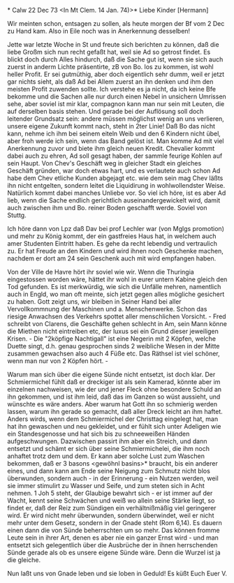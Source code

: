 <ad No. XVI>* Calw 22 Dec 73
 <In Mt Clem. 14 Jan. 74)>*
Liebe Kinder [Hermann]

Wir meinten schon, entsagen zu sollen, als heute morgen der Bf vom 2 Dec zu Hand kam. Also in Eile noch was in Anerkennung desselben!

Jette war letzte Woche in St und freute sich berichten zu können, daß die liebe Großm sich nun recht gefaßt hat, weil sie Ad so getrost findet. Es blickt doch durch Alles hindurch, daß die Sache gut ist, wenn sie sich auch zuerst in anderm Lichte präsentirte, zB von Bo. los zu kommen, ist wohl heller Profit. Er sei gutmüthig, aber doch eigentlich sehr dumm, weil er jetzt gar nichts sieht, als daß Ad bei Allem zuerst an ihn denken und ihm den meisten Profit zuwenden sollte. Ich verstehe es ja nicht, da ich keine Bfe bekomme und die Sachen alle nur durch einen Nebel in unsichern Umrissen sehe, aber soviel ist mir klar, compagnon kann man nur sein mit Leuten, die auf derselben basis stehen. Und gerade bei der Auflösung soll doch leitender Grundsatz sein: andere müssen möglichst wenig an uns verlieren, unsere eigene Zukunft kommt nach, steht in 2ter Linie! Daß Bo das nicht kann, nehme ich ihm bei seinem eiteln Weib und den 6 Kindern nicht übel, aber froh werde ich sein, wenn das Band gelöst ist. Man komme Ad mit viel Anerkennung zuvor und biete ihm gleich neuen Kredit. Chevalier kommt dabei auch zu ehren, Ad soll gesagt haben, der sammle feurige Kohlen auf sein Haupt. Von Chev's Geschäft weg in gleicher Stadt ein gleiches Geschäft gründen, war doch etwas hart, und es verlautete auch schon Ad habe dem Chev etliche Kunden abgejagt etc. wie dem sein mag Chev läßts ihn nicht entgelten, sondern leitet die Liquidirung in wohlwollendster Weise. Natürlich kommt dabei manches Unliebe vor. So viel ich höre, ist es aber Ad lieb, wenn die Sache endlich gerichtlich auseinandergewickelt wird, damit auch zwischen ihm und Bo. reiner Boden geschafft werde. Soviel von Stuttg.

Ich höre dann von Lpz daß Dav bei prof Lechler war (von Mglgs promotion) und mehr zu König kommt, der ein gastfreies Haus hat, in welchem auch amer Studenten Eintritt haben. Es gehe da recht lebendig und vertraulich zu. Er hat Freude an den Kindern und wird ihnen noch Geschenke machen, nachdem er dort am 24 sein Geschenk auch mit wird empfangen haben.

Von der Ville de Havre hört ihr soviel wie wir. Wenn die Thuringia eingestossen worden wäre, hättet ihr wohl in eurer untern Kabine gleich den Tod gefunden. Es ist merkwürdig, wie sich die Unfälle mehren, namentlich auch in Engld, wo man oft meinte, sich jetzt gegen alles mögliche gesichert zu haben. Gott zeigt uns, wir bleiben in Seiner Hand bei aller Vervollkommnung der Maschinen und a. Menschenwerke. Schon das riesige Anwachsen des Verkehrs spottet aller menschlichen Vorsicht. - Fred schreibt von Clarens, die Geschäfte gehen schlecht in Am, sein Mann könne die Miethen nicht eintreiben etc, der luxus sei ein Grund dieser jeweiligen Krisen. - Die "2köpfige Nachtigall" ist eine Negerin mit 2 Köpfen, welche Duette singt, d.h. genau gesprochen sinds 2 weibliche Wesen in der Mitte zusammen gewachsen also auch 4 Füße etc. Das Räthsel ist viel schöner, wenn man nur von 2 Köpfen hört. -

Warum man sich über die eigene Sünde nicht entsetzt, ist doch klar. Der Schmiermichel fühlt daß er dreckiger ist als sein Kamerad, könnte aber im einzelnen nachweisen, wie der und jener Fleck ohne besondere Schuld an ihn gekommen, und ist ihm leid, daß das im Ganzen so wüst aussieht, und wünschte es wäre anders. Aber warum hat Gott ihn so schmierig werden lassen, warum ihn gerade so gemacht, daß aller Dreck leicht an ihm haftet. Anders wirds, wenn dem Schmiermichel der Christtag eingelegt hat, man hat ihn gewaschen und neu gekleidet, und er fühlt sich unter Adeligen wie ein Standesgenosse und hat sich bis zu schneeweißen Händen aufgeschwungen. Dazwischen passirt ihm aber ein Streich, und dann entsetzt und schämt er sich über seine Schmiermichelei, die ihm noch anhaftet trotz dem und dem. Er kann aber solche Lust zum Waschen bekommen, daß er 3 basons <gewöhnl basins>* braucht, bis ein anderer eines, und dann kann am Ende seine Neigung zum Schmutz nicht blos überwunden, sondern auch - in der Erinnerung - ein Nutzen werden, weil sie immer stimulirt zu Wasser und Seife, und zum steten sich in Acht nehmen. 1 Joh 5 steht, der Glaubige bewahrt sich - er ist immer auf der Wacht, kennt seine Schwächen und weiß wo allein seine Stärke liegt, so findet er, daß der Reiz zum Sündigen ein verhältnißmäßig viel geringerer wird. Er wird nicht mehr überwunden, sondern überwindet, weil er nicht mehr unter dem Gesetz, sondern in der Gnade steht (Rom 6,14). Es dauern einen dann die von Sünde beherrschten um so mehr. Das können fromme Leute sein in ihrer Art, denen es aber nie ein ganzer Ernst wird - und man entsetzt sich gelegentlich über die Ausbrüche der in ihnen herrschenden Sünde gerade als ob es unsere eigene Sünde wäre. Denn die Wurzel ist ja die gleiche.

Nun laßt uns von Gnade leben und sie loben in Geduld! Es küßt  Euch Euer V.
